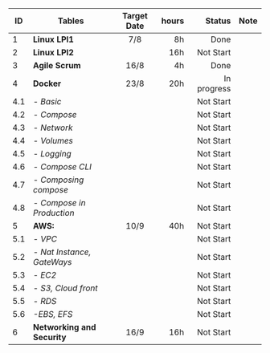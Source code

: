 

| ID | Tables        | Target Date   | hours | Status | Note |
|--- | ------------- |:-------------:| -----:|  -----:|-----:|
| 1  | **Linux LPI1**  |7/8 | 8h | Done | |
| 2  | **Linux LPI2**  |  | 16h| Not Start| |
| 3  | **Agile Scrum** | 16/8 | 4h | Done| |
| 4  | **Docker** | 23/8 | 20h | In progress | | |
| 4.1 | *- Basic* |  |  | Not Start | | |
| 4.2 | *- Compose* |  |  | Not Start | | |
| 4.3 | *- Network* |  |  | Not Start | | |
| 4.4 | *- Volumes* |  |  | Not Start | | |
| 4.5 | *- Logging* |  |  | Not Start | | |
| 4.6 | *- Compose CLI* |  |  | Not Start | | |
| 4.7 | *- Composing compose* |  |  | Not Start | | |
| 4.8 | *- Compose in Production* |  |  | Not Start | | |
| 5  | **AWS:**  | 10/9 | 40h | Not Start     |     |
| 5.1 |  *- VPC* |       | | Not Start |     |
| 5.2 |  *- Nat Instance, GateWays*| | | Not Start  |     |
| 5.3 |  *- EC2* |       | | Not Start |     |
| 5.4 |  *- S3, Cloud front*|       | | Not Start |     |
| 5.5 |  *- RDS*|       | |  Not Start  |     |
| 5.6 |  *-EBS, EFS*|       | | Not Start |     |
| 6 | **Networking and Security** | 16/9 | 16h | Not Start ||